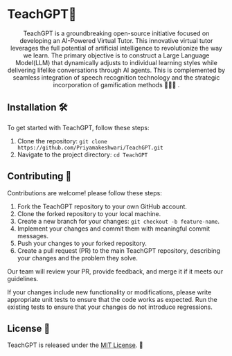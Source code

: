 # TeachGPT🤖
<div align="center">
TeachGPT  is a groundbreaking open-source initiative focused on developing an AI-Powered Virtual Tutor. This innovative virtual tutor leverages the full potential of artificial intelligence to revolutionize the way we learn. The primary objective is to construct a Large Language Model(LLM) that dynamically adjusts to individual learning styles while delivering lifelike conversations through AI agents. This is complemented by seamless integration of speech recognition technology and the strategic incorporation of gamification methods 👩🏻‍💻 . 
</div>


## Installation 🛠️

To get started with TeachGPT, follow these steps:

1. Clone the repository: `git clone https://github.com/Priyamakeshwari/TeachGPT.git`
2. Navigate to the project directory: `cd TeachGPT`

## Contributing 👥

Contributions are welcome!  please follow these steps:

1. Fork the TeachGPT repository to your own GitHub account.
2. Clone the forked repository to your local machine.
3. Create a new branch for your changes: `git checkout -b feature-name`.
4. Implement your changes and commit them with meaningful commit messages.
5. Push your changes to your forked repository.
6. Create a pull request (PR) to the main TeachGPT repository, describing your changes and the problem they solve.

Our team will review your PR, provide feedback, and merge it if it meets our guidelines.

If your changes include new functionality or modifications, please write appropriate unit tests to ensure that the code works as expected. Run the existing tests to ensure that your changes do not introduce regressions.


## License 📝

TeachGPT is released under the [MIT License](./LICENSE.md). 📄


